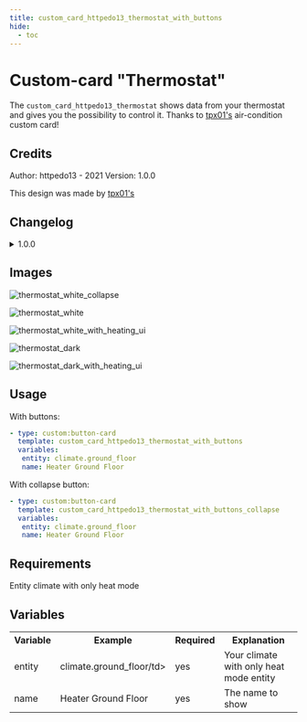 ```yaml
---
title: custom_card_httpedo13_thermostat_with_buttons
hide:
  - toc
---
```

<!-- markdownlint-disable MD046 -->

# Custom-card "Thermostat"

The `custom_card_httpedo13_thermostat` shows data from your thermostat and gives you the possibility to control it. Thanks to [tpx01's](https://github.com/httpedo13/UI/tree/main/custom_cards/custom_card_tpx01_aircondition) air-condition custom card!

## Credits

Author: httpedo13 - 2021
Version: 1.0.0

This design was made by [tpx01's](https://github.com/httpedo13/UI/tree/main/custom_cards/custom_card_tpx01_aircondition)

## Changelog

<details>
<summary>1.0.0</summary>
Initial release
</details>

## Images

![thermostat_white_collapse](../../docs/assets/img/thermostat_white_collapse.png)

![thermostat_white](../../docs/assets/img/thermostat_white.png)

![thermostat_white_with_heating_ui](../../docs/assets/img/thermostat_white_with_heating_ui.png)

![thermostat_dark](../../docs/assets/img/thermostat_dark.png)

![thermostat_dark_with_heating_ui](../../docs/assets/img/thermostat_dark_with_heating_ui.png)

## Usage

With buttons:

```yaml
- type: custom:button-card
  template: custom_card_httpedo13_thermostat_with_buttons
  variables:
   entity: climate.ground_floor
   name: Heater Ground Floor
```

With collapse button:

```yaml
- type: custom:button-card
  template: custom_card_httpedo13_thermostat_with_buttons_collapse
  variables:
   entity: climate.ground_floor
   name: Heater Ground Floor
```

## Requirements

Entity climate with only heat mode

## Variables

<table>
<tr>
<th>Variable</th>
<th>Example</th>
<th>Required</th>
<th>Explanation</th>
</tr>
<tr>
<td>entity</td>
<td>climate.ground_floor/td>
<td>yes</td>
<td>Your climate with only heat mode entity</td>
</tr>
<tr>
<td>name</td>
<td>Heater Ground Floor</td>
<td>yes</td>
<td>The name to show</td>
</tr>
</table>
